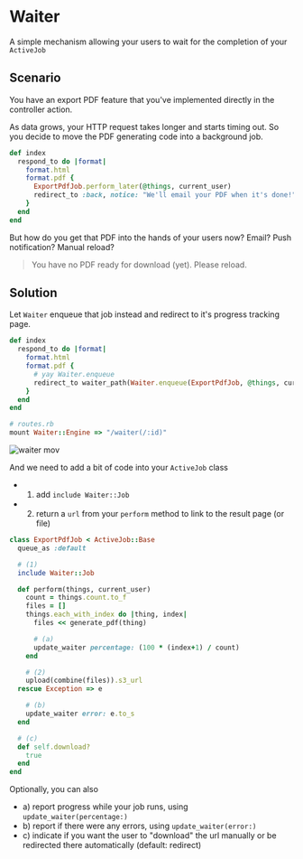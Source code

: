 # Waiter

A simple mechanism allowing your users to wait for the completion of your `ActiveJob`

## Scenario

You have an export PDF feature that you've implemented directly in the controller action.

As data grows, your HTTP request takes longer and starts timing out. So you decide to move the PDF generating code into a background job.

``` ruby
def index
  respond_to do |format|
    format.html
    format.pdf {
      ExportPdfJob.perform_later(@things, current_user)
      redirect_to :back, notice: "We'll email your PDF when it's done!"
    }
  end
end
```


But how do you get that PDF into the hands of your users now? Email? Push notification? Manual reload?

> You have no PDF ready for download (yet). Please reload.


## Solution

Let `Waiter` enqueue that job instead and redirect to it's progress tracking page.

``` ruby
def index
  respond_to do |format|
    format.html
    format.pdf {
      # yay Waiter.enqueue
      redirect_to waiter_path(Waiter.enqueue(ExportPdfJob, @things, current_user))
    }
  end
end
```

``` ruby
# routes.rb
mount Waiter::Engine => "/waiter(/:id)"
```

![waiter mov](https://cloud.githubusercontent.com/assets/473/7785061/b9e38db8-01b1-11e5-93a7-21437451f0b7.gif)

And we need to add a bit of code into your `ActiveJob` class

- 1) add `include Waiter::Job`
- 2) return a `url` from your `perform` method to link to the result page (or file)

``` ruby
class ExportPdfJob < ActiveJob::Base
  queue_as :default

  # (1)
  include Waiter::Job

  def perform(things, current_user)
    count = things.count.to_f
    files = []
    things.each_with_index do |thing, index|
      files << generate_pdf(thing)

      # (a)
      update_waiter percentage: (100 * (index+1) / count)
    end

    # (2)
    upload(combine(files)).s3_url
  rescue Exception => e

    # (b)
    update_waiter error: e.to_s
  end

  # (c)
  def self.download?
    true
  end
end
```

Optionally, you can also

- a) report progress while your job runs, using `update_waiter(percentage:)`
- b) report if there were any errors, using `update_waiter(error:)`
- c) indicate if you want the user to "download" the url manually or be redirected there automatically (default: redirect)

